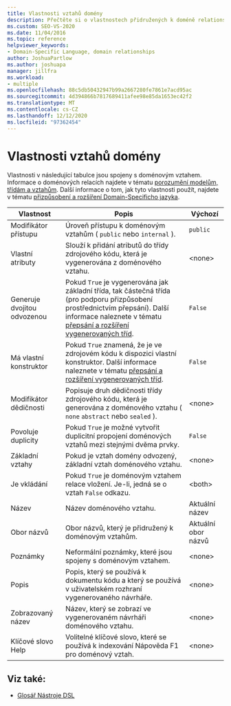 ```yaml
---
title: Vlastnosti vztahů domény
description: Přečtěte si o vlastnostech přidružených k doméně relationshop, jako jsou modifikátory přístupu, vlastní atributy a generují Double odvozené.
ms.custom: SEO-VS-2020
ms.date: 11/04/2016
ms.topic: reference
helpviewer_keywords:
- Domain-Specific Language, domain relationships
author: JoshuaPartlow
ms.author: joshuapa
manager: jillfra
ms.workload:
- multiple
ms.openlocfilehash: 88c5db50432947b99a2667280fe7861e7acd95ac
ms.sourcegitcommit: 4d394866b7817689411afee98e85da1653ec42f2
ms.translationtype: MT
ms.contentlocale: cs-CZ
ms.lasthandoff: 12/12/2020
ms.locfileid: "97362454"
---
```

# <a name="properties-of-domain-relationships"></a>Vlastnosti vztahů domény
Vlastnosti v následující tabulce jsou spojeny s doménovým vztahem. Informace o doménových relacích najdete v tématu [porozumění modelům, třídám a vztahům](../modeling/understanding-models-classes-and-relationships.md). Další informace o tom, jak tyto vlastnosti použít, najdete v tématu [přizpůsobení a rozšíření Domain-Specificho jazyka](../modeling/customizing-and-extending-a-domain-specific-language.md).

|Vlastnost|Popis|Výchozí|
|-|-|-|
|Modifikátor přístupu|Úroveň přístupu k doménovým vztahům ( `public` nebo `internal` ).|`public`|
|Vlastní atributy|Slouží k přidání atributů do třídy zdrojového kódu, která je vygenerována z doménového vztahu.|\<none>|
|Generuje dvojitou odvozenou|Pokud `True` je vygenerována jak základní třída, tak částečná třída (pro podporu přizpůsobení prostřednictvím přepsání). Další informace naleznete v tématu [přepsání a rozšíření vygenerovaných tříd](../modeling/overriding-and-extending-the-generated-classes.md).|`False`|
|Má vlastní konstruktor|Pokud `True` znamená, že je ve zdrojovém kódu k dispozici vlastní konstruktor. Další informace naleznete v tématu [přepsání a rozšíření vygenerovaných tříd](../modeling/overriding-and-extending-the-generated-classes.md).|`False`|
|Modifikátor dědičnosti|Popisuje druh dědičnosti třídy zdrojového kódu, která je generována z doménového vztahu ( `none` `abstract` nebo `sealed` ).|\<none>|
|Povoluje duplicity|Pokud `True` je možné vytvořit duplicitní propojení doménových vztahů mezi stejnými dvěma prvky.|`False`|
|Základní vztahy|Pokud je vztah domény odvozený, základní vztah doménového vztahu.|\<none>|
|Je vkládání|Pokud `True` je doménovým vztahem relace vložení. Je-li, jedná se o vztah `False` odkazu.|\<both>|
|Název|Název doménového vztahu.|Aktuální název|
|Obor názvů|Obor názvů, který je přidružený k doménovým vztahům.|Aktuální obor názvů|
|Poznámky|Neformální poznámky, které jsou spojeny s doménovým vztahem.|\<none>|
|Popis|Popis, který se používá k dokumentu kódu a který se používá v uživatelském rozhraní vygenerovaného návrháře.|\<none>|
|Zobrazovaný název|Název, který se zobrazí ve vygenerovaném návrháři doménového vztahu.|\<none>|
|Klíčové slovo Help|Volitelné klíčové slovo, které se používá k indexování Nápověda F1 pro doménový vztah.|\<none>|

## <a name="see-also"></a>Viz také:

- [Glosář Nástroje DSL](/previous-versions/bb126564(v=vs.100))